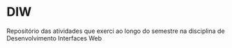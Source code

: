 # DIW
Repositório das atividades que exerci ao longo do semestre na disciplina de Desenvolvimento Interfaces Web
